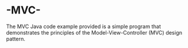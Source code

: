 # -MVC-
The MVC Java code example provided is a simple program that demonstrates the principles of the Model-View-Controller (MVC) design pattern.
